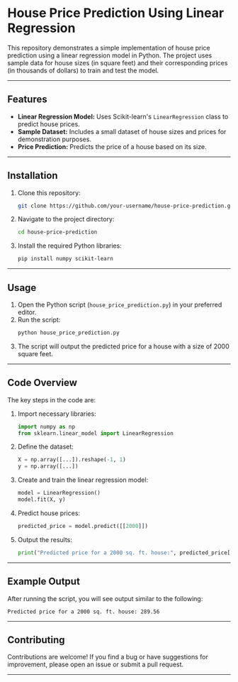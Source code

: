 # House Price Prediction Using Linear Regression

This repository demonstrates a simple implementation of house price prediction using a linear regression model in Python. The project uses sample data for house sizes (in square feet) and their corresponding prices (in thousands of dollars) to train and test the model.

---

## Features

- **Linear Regression Model:** Uses Scikit-learn's `LinearRegression` class to predict house prices.
- **Sample Dataset:** Includes a small dataset of house sizes and prices for demonstration purposes.
- **Price Prediction:** Predicts the price of a house based on its size.

---

## Installation

1. Clone this repository:
   ```bash
   git clone https://github.com/your-username/house-price-prediction.git
   ```
2. Navigate to the project directory:
   ```bash
   cd house-price-prediction
   ```
3. Install the required Python libraries:
   ```bash
   pip install numpy scikit-learn
   ```

---

## Usage

1. Open the Python script (`house_price_prediction.py`) in your preferred editor.
2. Run the script:
   ```bash
   python house_price_prediction.py
   ```
3. The script will output the predicted price for a house with a size of 2000 square feet.

---

## Code Overview

The key steps in the code are:

1. Import necessary libraries:
   ```python
   import numpy as np
   from sklearn.linear_model import LinearRegression
   ```

2. Define the dataset:
   ```python
   X = np.array([...]).reshape(-1, 1)
   y = np.array([...])
   ```

3. Create and train the linear regression model:
   ```python
   model = LinearRegression()
   model.fit(X, y)
   ```

4. Predict house prices:
   ```python
   predicted_price = model.predict([[2000]])
   ```

5. Output the results:
   ```python
   print("Predicted price for a 2000 sq. ft. house:", predicted_price[0])
   ```

---

## Example Output

After running the script, you will see output similar to the following:

```
Predicted price for a 2000 sq. ft. house: 289.56
```

---

## Contributing

Contributions are welcome! If you find a bug or have suggestions for improvement, please open an issue or submit a pull request.

---

